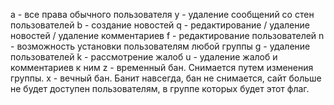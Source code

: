 a - все права обычного пользователя
y - удаление сообщений со стен пользователей
b - создание новостей
q - редактирование / удаление новостей / удаление комментариев
f - редактирование пользователей
n - возможность установки пользователям любой группы
g - удаление пользователей
k - рассмотрение жалоб
u - удаление жалоб и комментариев к ним
z - временный бан. Снимается путем изменения группы.
x - вечный бан. Банит навсегда, бан не снимается, сайт больше не будет доступен пользователям, в группе которых будет этот флаг.
